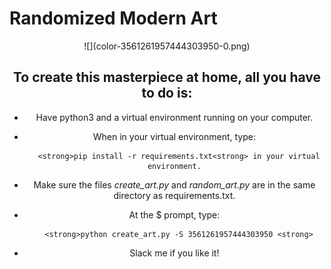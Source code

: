 # Randomized Modern Art

<div align="center"> ![](color-3561261957444303950-0.png)

## To create this masterpiece at home, all you have to do is:

* Have python3 and a virtual environment running on your computer.

* When in your virtual environment, type:

        <strong>pip install -r requirements.txt<strong> in your virtual environment.

* Make sure the files *create_art.py* and *random_art.py* are in the same directory as requirements.txt.

* At the $ prompt, type:

        <strong>python create_art.py -S 3561261957444303950 <strong>

* Slack me if you like it!

